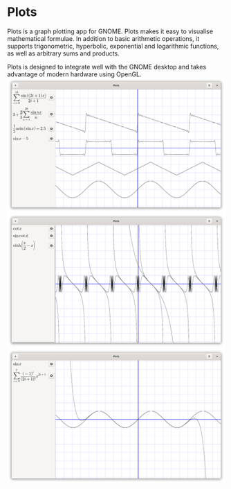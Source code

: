 # Plots
Plots is a graph plotting app for GNOME. Plots makes it easy to visualise
mathematical formulae. In addition to basic arithmetic operations, it supports
trigonometric, hyperbolic, exponential and logarithmic functions, as well as
arbitrary sums and products.

Plots is designed to integrate well with the GNOME desktop and takes advantage
of modern hardware using OpenGL.
![Screenshot showing plot of sawtooth, square, triangle and sine waves](res/screenshot_fourier.png)
![Screenshot showing plot of cot(x), sin(cot(x)) and sinh(x)](res/screenshot_trig_hyperbolic.png)
![Screenshot showing plot of sin(x) and its Taylor approximation](res/screenshot_sine_taylor.png)
